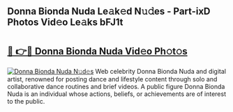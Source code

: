 ## Donna Bionda Nuda Le𝚊k𝚎d N𝚞𝚍es - Part-ixD Photos Vid𝚎o Le𝚊ks bFJ1t

# <h2><a href="http://fbb8c8t.evod.top/?m=Donna+Bionda+Nuda">🔗 👉🔴 Donna Bionda Nuda Vid𝚎o Ph𝚘t𝚘s</a></h2>

[![Donna Bionda Nuda N𝚞d𝚎s](https://i.imgur.com/8V9OHl7.gif)](http://fbb8c8t.evod.top/?m=Donna+Bionda+Nuda)
Web celebrity Donna Bionda Nuda and digital artist, renowned for posting dance and lifestyle content through solo and collaborative dance routines and brief videos. A public figure Donna Bionda Nuda is an individual whose actions, beliefs, or achievements are of interest to the public. 
